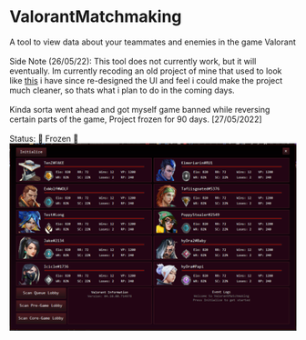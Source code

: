 # ValorantMatchmaking
A tool to view data about your teammates and enemies in the game Valorant<br/>
<br/>Side Note (26/05/22): This tool does not currently work, but it will eventually. Im currently recoding an old project of mine that used to look like [this](https://cdn.discordapp.com/attachments/968437292177965157/968475575616438312/unknown.png) i have since re-designed the UI and feel i could make the project much cleaner, so thats what i plan to do in the coming days. <br/>
<br/>
Kinda sorta went ahead and got myself game banned while reversing certain parts of the game, Project frozen for 90 days. [27/05/2022]<br/>
<br/>
Status: 🥶 Frozen 🥶
![alt text](https://github.com/hivec2/ValorantMatchmaking/blob/master/Images/LobbyViewBeta.PNG)
